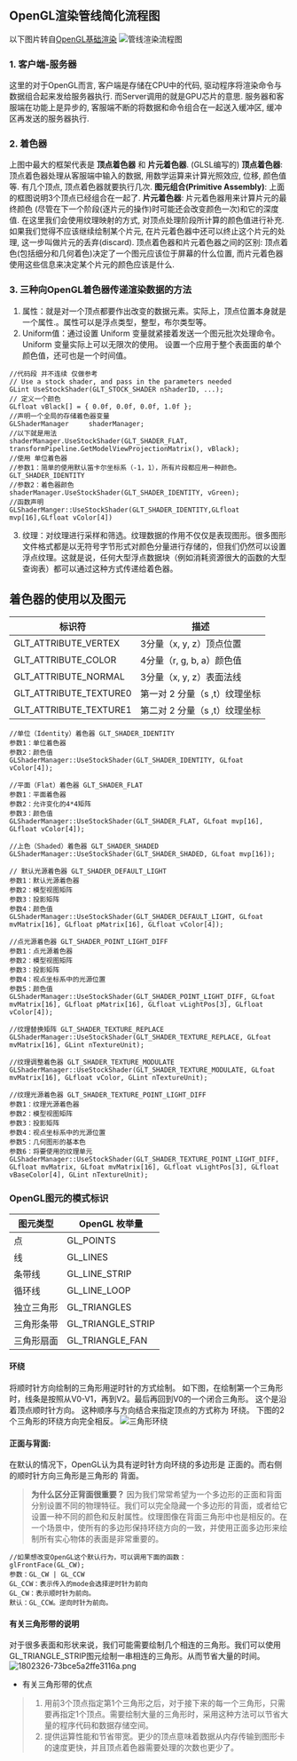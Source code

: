 ## OpenGL渲染管线简化流程图
以下图片转自[OpenGL基础渲染](https://www.jianshu.com/p/c0e71b4c1bf4)
![管线渲染流程图](https://upload-images.jianshu.io/upload_images/1367029-2838a8dfb837c832.png?imageMogr2/auto-orient/strip%7CimageView2/2/w/1240)

### 1. 客户端-服务器
这里的对于OpenGL而言, 客户端是存储在CPU中的代码, 驱动程序将渲染命令与数据组合起来发给服务器执行.
而Server调用的就是GPU芯片的意思.
服务器和客服端在功能上是异步的, 客服端不断的将数据和命令组合在一起送入缓冲区, 缓冲区再发送的服务器执行.

### 2. 着色器
上图中最大的框架代表是 **顶点着色器** 和 **片元着色器**.  (GLSL编写的)
**顶点着色器**: 顶点着色器处理从客服端中输入的数据, 用数学运算来计算光照效应, 位移, 颜色值等. 有几个顶点, 顶点着色器就要执行几次.
**图元组合(Primitive Assembly)**: 上面的框图说明3个顶点已经组合在一起了.
**片元着色器**: 片元着色器用来计算片元的最终颜色 (尽管在下一个阶段(逐片元的操作)时可能还会改变颜色一次)和它的深度值. 在这里我们会使用纹理映射的方式, 对顶点处理阶段所计算的颜色值进行补充. 如果我们觉得不应该继续绘制某个片元, 在片元着色器中还可以终止这个片元的处理, 这一步叫做片元的丢弃(discard).
顶点着色器和片元着色器之间的区别: 顶点着色(包括细分和几何着色)决定了一个图元应该位于屏幕的什么位置, 而片元着色器使用这些信息来决定某个片元的颜色应该是什么.

### 3. 三种向OpenGL着色器传递渲染数据的方法

1. 属性：就是对⼀个顶点都要作出改变的数据元素。实际上，顶点位置本身就是一个属性.。属性可以是浮点类型，整型，布尔类型等。
2. Uniform值：通过设置 Uniform 变量就紧接着发送一个图元批次处理命令。Uniform 变量实际上可以无限次的使⽤。 设置一个应用于整个表⾯面的单个颜色值，还可也是一个时间值。
```
//代码段 并不连续 仅做参考
// Use a stock shader, and pass in the parameters needed
GLint UseStockShader(GLT_STOCK_SHADER nShaderID, ...);
// 定义一个颜色
GLfloat vBlack[] = { 0.0f, 0.0f, 0.0f, 1.0f };
//声明一个全局的存储着色器变量
GLShaderManager     shaderManager;
//以下就是用法
shaderManager.UseStockShader(GLT_SHADER_FLAT, transformPipeline.GetModelViewProjectionMatrix(), vBlack);
//使用 单位着色器
//参数1：简单的使用默认笛卡尔坐标系（-1，1），所有片段都应用一种颜色。GLT_SHADER_IDENTITY
//参数2：着色器颜色
shaderManager.UseStockShader(GLT_SHADER_IDENTITY, vGreen);
//函数声明
GLShaderManger::UseStockShader(GLT_SHADER_IDENTITY,GLfloat mvp[16],GLfloat vColor[4])
```
3. 纹理：对纹理进行采样和筛选。纹理数据的作用不仅仅是表现图形。很多图形文件格式都是以无符号字节形式对颜色分量进行存储的，但我们仍然可以设置浮点纹理。这就是说，任何大型浮点数据块（例如消耗资源很大的函数的大型查询表）都可以通过这种方式传递给着色器。

## 着色器的使用以及图元

标识符 | 描述
 ----  | ----
GLT_ATTRIBUTE_VERTEX |	3分量（x, y, z）顶点位置
GLT_ATTRIBUTE_COLOR  |	4分量（r, g, b, a）颜色值
GLT_ATTRIBUTE_NORMAL | 3分量（x, y, z）表面法线
GLT_ATTRIBUTE_TEXTURE0 | 第一对 2 分量（s ,t）纹理坐标
GLT_ATTRIBUTE_TEXTURE1 | 第二对 2 分量（s ,t）纹理坐标

```
//单位（Identity）着色器 GLT_SHADER_IDENTITY
参数1：单位着色器
参数2：颜色值
GLShaderManager::UseStockShader(GLT_SHADER_IDENTITY, GLfoat vColor[4]);

//平面（Flat）着色器 GLT_SHADER_FLAT
参数1：平面着色器
参数2：允许变化的4*4矩阵
参数3：颜色值
GLShaderManager::UseStockShader(GLT_SHADER_FLAT, GLfoat mvp[16], GLfloat vColor[4]);

//上色（Shaded）着色器 GLT_SHADER_SHADED
GLShaderManager::UseStockShader(GLT_SHADER_SHADED, GLfoat mvp[16]);

// 默认光源着色器 GLT_SHADER_DEFAULT_LIGHT
参数1：默认光源着色器
参数2：模型视图矩阵
参数3：投影矩阵
参数4：颜色值
GLShaderManager::UseStockShader(GLT_SHADER_DEFAULT_LIGHT, GLfoat mvMatrix[16], GLfloat pMatrix[16], GLfloat vColor[4]);

//点光源着色器 GLT_SHADER_POINT_LIGHT_DIFF
参数1：点光源着色器
参数2：模型视图矩阵
参数3：投影矩阵
参数4：视点坐标系中的光源位置
参数5：颜色值
GLShaderManager::UseStockShader(GLT_SHADER_POINT_LIGHT_DIFF, GLfoat mvMatrix[16], GLfloat pMatrix[16], GLfloat vLightPos[3], GLfloat vColor[4]);

//纹理替换矩阵 GLT_SHADER_TEXTURE_REPLACE
GLShaderManager::UseStockShader(GLT_SHADER_TEXTURE_REPLACE, GLfoat mvMatrix[16], GLint nTextureUnit);

//纹理调整着色器 GLT_SHADER_TEXTURE_MODULATE
GLShaderManager::UseStockShader(GLT_SHADER_TEXTURE_MODULATE, GLfoat mvMatrix[16], GLfloat vColor, GLint nTextureUnit);

//纹理光源着色器 GLT_SHADER_TEXTURE_POINT_LIGHT_DIFF
参数1：纹理光源着色器
参数2：模型视图矩阵
参数3：投影矩阵
参数4：视点坐标系中的光源位置
参数5：几何图形的基本色
参数6：将要使用的纹理单元
GLShaderManager::UseStockShader(GLT_SHADER_TEXTURE_POINT_LIGHT_DIFF, GLfloat mvMatrix, GLfoat mvMatrix[16], GLfloat vLightPos[3], GLfloat vBaseColor[4], GLint nTextureUnit);
```

### OpenGL图元的模式标识

图元类型 | OpenGL 枚举量
---- | ----
点 | GL_POINTS
线 | GL_LINES
条带线 | GL_LINE_STRIP
循环线 | GL_LINE_LOOP
独立三角形 | GL_TRIANGLES
三角形条带 | GL_TRIANGLE_STRIP
三角形扇面 | GL_TRIANGLE_FAN

#### 环绕
将顺时针方向绘制的三角形用逆时针的方式绘制。
如下图，在绘制第一个三角形时，线条是按照从V0-V1，再到V2。最后再回到V0的一个闭合三角形。 这个是沿着顶点顺时针方向。
这种顺序与方向结合来指定顶点的方式称为 环绕。
下图的2个三角形的环绕方向完全相反。
![三角形环绕](https://upload-images.jianshu.io/upload_images/1367029-830c135b0d14740f.png?imageMogr2/auto-orient/strip%7CimageView2/2/w/1240)

#### 正面与背面:
在默认的情况下，OpenGL认为具有逆时针方向环绕的多边形是 正面的。而右侧的顺时针方向三角形是三角形的 背面。
> **为什么区分正背面很重要？**
因为我们常常希望为一个多边形的正面和背面分别设置不同的物理特征。我们可以完全隐藏一个多边形的背面，或者给它设置一种不同的颜色和反射属性。纹理图像在背面三角形中也是相反的。在一个场景中，使所有的多边形保持环绕方向的一致，并使用正面多边形来绘制所有实心物体的表面是非常重要的。

```
//如果想改变OpenGL这个默认行为，可以调用下面的函数：
glFrontFace(GL_CW);
参数：GL_CW | GL_CCW
GL_CCW：表示传入的mode会选择逆时针为前向
GL_CW：表示顺时针为前向。
默认：GL_CCW。逆向时针为前向。
```

#### 有关三角形带的说明
对于很多表面和形状来说，我们可能需要绘制几个相连的三角形。我们可以使用GL_TRIANGLE_STRIP图元绘制一串相连的三角形。从而节省大量的时间。
![1802326-73bce5a2ffe3116a.png](https://upload-images.jianshu.io/upload_images/1367029-399beb6069519e66.png?imageMogr2/auto-orient/strip%7CimageView2/2/w/1240)

* 有关三角形带的优点
> 1. 用前3个顶点指定第1个三角形之后，对于接下来的每一个三角形，只需要再指定1个顶点。需要绘制大量的三角形时，采用这种方法可以节省大量的程序代码和数据存储空间。
> 2. 提供运算性能和节省带宽。更少的顶点意味着数据从内存传输到图形卡的速度更快，并且顶点着色器需要处理的次数也更少了。